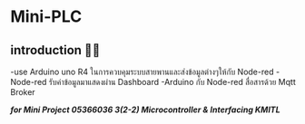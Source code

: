 # Mini-PLC

## introduction :memo::speech_balloon:
-use Arduino uno R4 ในการควบคุมระบบสายพานและส่งข้อมูลต่างๆให้กับ Node-red 
-Node-red รับค่าข้อมูลมาแสดงผ่าน Dashboard 
-Arduino กับ Node-red สื่อสารด้วย Mqtt Broker


***for Mini Project 05366036 3(2-2) Microcontroller &amp; Interfacing KMITL***

